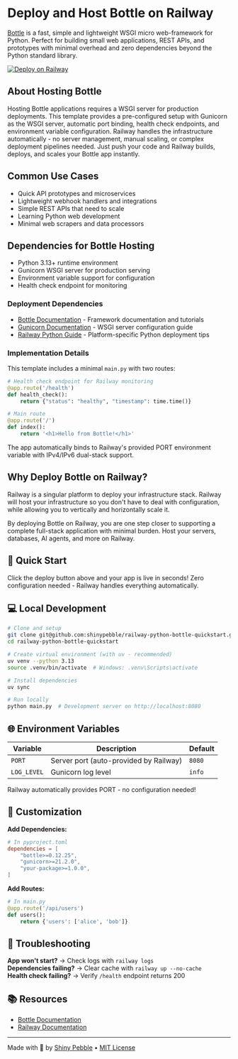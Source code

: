 # Deploy and Host Bottle on Railway

 [Bottle](https://bottlepy.org/docs/dev/) is a fast, simple and lightweight WSGI micro web-framework for Python. Perfect for building small web applications, REST APIs, and prototypes with minimal overhead and zero dependencies beyond the Python standard library.

[![Deploy on Railway](https://railway.com/button.svg)](https://railway.com/template/e2fvmQ?referralCode=rq6lF8)

## About Hosting Bottle

Hosting Bottle applications requires a WSGI server for production deployments. This template provides a pre-configured setup with Gunicorn as the WSGI server, automatic port binding, health check endpoints, and environment variable configuration. Railway handles the infrastructure automatically - no server management, manual scaling, or complex deployment pipelines needed. Just push your code and Railway builds, deploys, and scales your Bottle app instantly.

## Common Use Cases

- Quick API prototypes and microservices
- Lightweight webhook handlers and integrations  
- Simple REST APIs that need to scale
- Learning Python web development
- Minimal web scrapers and data processors

## Dependencies for Bottle Hosting

- Python 3.13+ runtime environment
- Gunicorn WSGI server for production serving
- Environment variable support for configuration
- Health check endpoint for monitoring

### Deployment Dependencies

- [Bottle Documentation](https://bottlepy.org/docs/dev/) - Framework documentation and tutorials
- [Gunicorn Documentation](https://docs.gunicorn.org) - WSGI server configuration guide
- [Railway Python Guide](https://docs.railway.com/guides/python) - Platform-specific Python deployment tips

### Implementation Details

This template includes a minimal `main.py` with two routes:

```python
# Health check endpoint for Railway monitoring
@app.route('/health')
def health_check():
    return {"status": "healthy", "timestamp": time.time()}

# Main route
@app.route('/')
def index():
    return '<h1>Hello from Bottle!</h1>'
```

The app automatically binds to Railway's provided PORT environment variable with IPv4/IPv6 dual-stack support.

## Why Deploy Bottle on Railway?

Railway is a singular platform to deploy your infrastructure stack. Railway will host your infrastructure so you don't have to deal with configuration, while allowing you to vertically and horizontally scale it.

By deploying Bottle on Railway, you are one step closer to supporting a complete full-stack application with minimal burden. Host your servers, databases, AI agents, and more on Railway.


## 🚀 Quick Start

Click the deploy button above and your app is live in seconds! Zero configuration needed - Railway handles everything automatically.

## 💻 Local Development

```bash
# Clone and setup
git clone git@github.com:shinypebble/railway-python-bottle-quickstart.git
cd railway-python-bottle-quickstart

# Create virtual environment (with uv - recommended)
uv venv --python 3.13
source .venv/bin/activate  # Windows: .venv\Scripts\activate

# Install dependencies
uv sync

# Run locally
python main.py  # Development server on http://localhost:8080
```

## 🌐 Environment Variables

| Variable | Description | Default |
|----------|-------------|---------|
| `PORT` | Server port (auto-provided by Railway) | `8080` |
| `LOG_LEVEL` | Gunicorn log level | `info` |

Railway automatically provides PORT - no configuration needed!

## 🔧 Customization

**Add Dependencies:**
```toml
# In pyproject.toml
dependencies = [
    "bottle>=0.12.25",
    "gunicorn>=21.2.0",
    "your-package>=1.0.0",
]
```

**Add Routes:**
```python
# In main.py
@app.route('/api/users')
def users():
    return {'users': ['alice', 'bob']}
```


## 🚨 Troubleshooting

**App won't start?** → Check logs with `railway logs`  
**Dependencies failing?** → Clear cache with `railway up --no-cache`  
**Health check failing?** → Verify `/health` endpoint returns 200

## 📚 Resources

- [Bottle Documentation](https://bottlepy.org/docs/dev/)
- [Railway Documentation](https://docs.railway.com)

---

Made with 💎 by [Shiny Pebble](https://shiny-pebble.com/) • [MIT License](LICENSE)